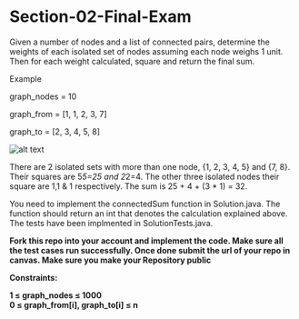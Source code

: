 # Section-02-Final-Exam

Given a number of nodes and a list of connected pairs, determine the weights of each isolated set of nodes assuming each node weighs 1 unit. Then for each weight calculated, square and return the final sum.

 

Example

graph_nodes = 10

graph_from = [1, 1, 2, 3, 7]

graph_to = [2, 3, 4, 5, 8]

 ![alt text](https://github.com/INFO6205-Fall2021/Section-02-Final-Exam/blob/main/img.svg)

 

There are 2 isolated sets with more than one node, {1, 2, 3, 4, 5} and {7, 8}. Their squares are 5*5=25 and 2*2=4.  The other three isolated nodes their square are 1,1 & 1 respectively.   The sum is 25 + 4 + (3 * 1) = 32.

You need to implement the connectedSum function in Solution.java. The function should return an int that denotes the calculation explained above. The tests have been implmented in SolutionTests.java.

<b>Fork this repo into your account and implement the code. Make sure all the test cases run successfully. Once done submit the url of your repo in canvas. Make sure you make your Repository public<b>

 

Constraints:

1 ≤ graph_nodes ≤ 1000<br>
0 ≤ graph_from[i], graph_to[i] ≤ n
